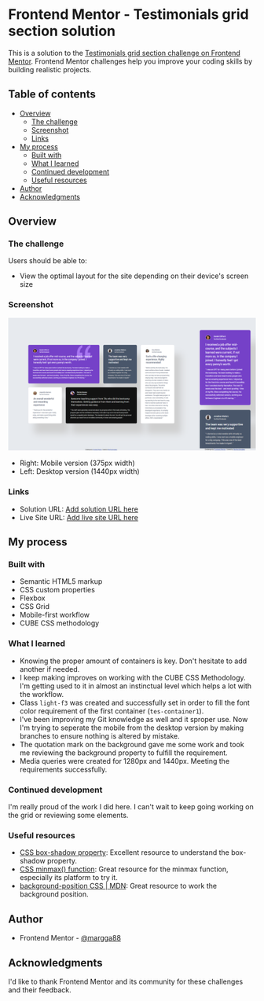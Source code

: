 # Frontend Mentor - Testimonials grid section solution

This is a solution to the [Testimonials grid section challenge on Frontend Mentor](https://www.frontendmentor.io/challenges/testimonials-grid-section-Nnw6J7Un7). Frontend Mentor challenges help you improve your coding skills by building realistic projects. 

## Table of contents

- [Overview](#overview)
  - [The challenge](#the-challenge)
  - [Screenshot](#screenshot)
  - [Links](#links)
- [My process](#my-process)
  - [Built with](#built-with)
  - [What I learned](#what-i-learned)
  - [Continued development](#continued-development)
  - [Useful resources](#useful-resources)
- [Author](#author)
- [Acknowledgments](#acknowledgments)


## Overview

### The challenge

Users should be able to:

- View the optimal layout for the site depending on their device's screen size

### Screenshot

![](./screenshot.png)

- Right: Mobile version (375px width)
- Left: Desktop version (1440px width)

### Links

- Solution URL: [Add solution URL here](https://your-solution-url.com)
- Live Site URL: [Add live site URL here](https://your-live-site-url.com)

## My process

### Built with

- Semantic HTML5 markup
- CSS custom properties
- Flexbox
- CSS Grid
- Mobile-first workflow
- CUBE CSS methodology

### What I learned

- Knowing the proper amount of containers is key. Don't hesitate to add another if needed.
- I keep making improves on working with the CUBE CSS Methodology. I'm getting used to it in almost an instinctual level which helps a lot with the workflow. 
- Class `light-f3` was created and successfully set in order to fill the font color requirement of the first container (`tes-container1`). 
- I've been improving my Git knowledge as well and it sproper use. Now I'm trying to seperate the mobile from the desktop version by making branches to ensure nothing is altered by mistake.
- The quotation mark on the background gave me some work and took me reviewing the background property to fulfill the requirement.
- Media queries were created for 1280px and 1440px. Meeting the requirements successfully.

### Continued development

I'm really proud of the work I did here. I can't wait to keep going working on the grid or reviewing some elements.

### Useful resources

- [CSS box-shadow property](https://www.w3schools.com/cssref/css3_pr_box-shadow.php): Excellent resource to understand the box-shadow property.
- [CSS minmax() function](https://www.w3schools.com/cssref/func_minmax.php): Great resource for the minmax function, especially its platform to try it.
- [background-position CSS | MDN](https://developer.mozilla.org/en-US/docs/Web/CSS/background-position): Great resource to work the background position.

## Author

- Frontend Mentor - [@margga88](https://www.frontendmentor.io/profile/margga88)

## Acknowledgments

I'd like to thank Frontend Mentor and its community for these challenges and their feedback.
